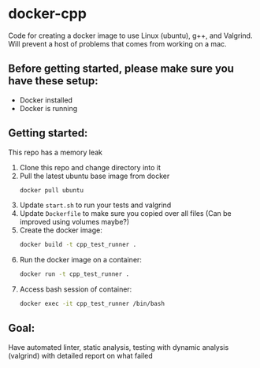 # docker-cpp
Code for creating a docker image to use Linux (ubuntu), g++, and Valgrind. Will prevent a host of problems that comes from working on a mac.

## Before getting started, please make sure you have these setup:
* Docker installed
* Docker is running

## Getting started:
This repo has a memory leak

1. Clone this repo and change directory into it
1. Pull the latest ubuntu base image from docker
    ```sh
    docker pull ubuntu
    ```
1. Update ```start.sh``` to run your tests and valgrind
1. Update ```Dockerfile``` to make sure you copied over all files (Can be improved using volumes maybe?)
1. Create the docker image:
    ```sh
    docker build -t cpp_test_runner .
    ```
1. Run the docker image on a container:
    ```sh
    docker run -t cpp_test_runner .
    ```
1. Access bash session of container:
    ```sh
    docker exec -it cpp_test_runner /bin/bash
    ```

## Goal:
Have automated linter, static analysis, testing with dynamic analysis (valgrind) with detailed report on what failed
